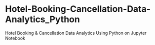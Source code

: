 # Hotel-Booking-Cancellation-Data-Analytics_Python
Hotel Booking &amp; Cancellation Data Analytics Using Python on Jupyter Notebook 
